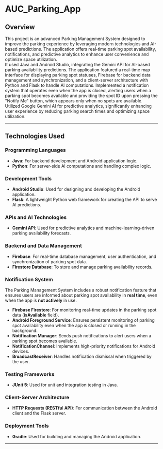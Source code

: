 # AUC_Parking_App

## **Overview**  

This project is an advanced Parking Management System designed to improve the parking experience by leveraging modern technologies and AI-based predictions. The application offers real-time parking spot availability, notifications, and predictive analytics to enhance user convenience and optimize space utilization.  
It used Java and Android Studio, integrating the Gemini API for AI-based parking availability predictions. The application featured a real-time map interface for displaying parking spot statuses, Firebase for backend data management and synchronization, and a client-server architecture with Python and Flask to handle AI computations. Implemented a notification system that operates even when the app is closed, alerting users when a parking spot becomes available and providing the spot ID upon pressing the "Notify Me" button, which appears only when no spots are available. Utilized Google Gemini AI for predictive analytics, significantly enhancing user experience by reducing parking search times and optimizing space utilization.

---

## **Technologies Used**  

### **Programming Languages**  
- **Java**: For backend development and Android application logic.  
- **Python**: For server-side AI computations and handling complex logic.  

### **Development Tools**  
- **Android Studio**: Used for designing and developing the Android application.  
- **Flask**: A lightweight Python web framework for creating the API to serve AI predictions.  

### **APIs and AI Technologies**  
- **Gemini API**: Used for predictive analytics and machine-learning-driven parking availability forecasts.

### **Backend and Data Management**  
- **Firebase**: For real-time database management, user authentication, and synchronization of parking spot data.  
- **Firestore Database**: To store and manage parking availability records.  

### **Notification System**  
The Parking Management System includes a robust notification feature that ensures users are informed about parking spot availability in **real time**, even when the app is **not actively** in use.
- **Firebase Firestore**: For monitoring real-time updates in the parking spot data (**isAvailable** field).
- **Android Foreground Service**: Ensures persistent monitoring of parking spot availability even when the app is closed or running in the background.
- **Notification Manager**: Sends push notifications to alert users when a parking spot becomes available.
- **NotificationChannel**: Implements high-priority notifications for Android devices.
- **BroadcastReceiver**: Handles notification dismissal when triggered by the user.

### **Testing Frameworks**  
- **JUnit 5**: Used for unit and integration testing in Java.  

### **Client-Server Architecture**  
- **HTTP Requests (RESTful API)**: For communication between the Android client and the Flask server.   

### **Deployment Tools**  
- **Gradle**: Used for building and managing the Android application.  

---
